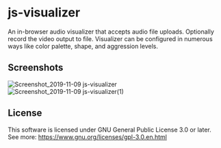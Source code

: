 # js-visualizer

An in-browser audio visualizer that accepts audio file uploads. Optionally record the video output to file. Visualizer can be configured in numerous ways like color palette, shape, and aggression levels.

## Screenshots

![Screenshot_2019-11-09 js-visualizer](https://user-images.githubusercontent.com/856908/68525765-da08b400-0289-11ea-8b73-a633b57e9222.png)
![Screenshot_2019-11-09 js-visualizer(1)](https://user-images.githubusercontent.com/856908/68525767-dc6b0e00-0289-11ea-8dff-60aa9ab8965b.png)

## License

This software is licensed under GNU General Public License 3.0 or later. See more: https://www.gnu.org/licenses/gpl-3.0.en.html
